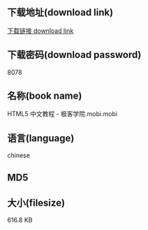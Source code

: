 ## 下载地址(download link)
[下载链接 download link](https://tutu365.netlify.app/?s=HTML5+%E4%B8%AD%E6%96%87%E6%95%99%E7%A8%8B+-+%E6%9E%81%E5%AE%A2%E5%AD%A6%E9%99%A2.mobi)

## 下载密码(download password)
8078

## 名称(book name)
HTML5 中文教程 - 极客学院.mobi.mobi

## 语言(language)
chinese

## MD5


## 大小(filesize)
616.8 KB
